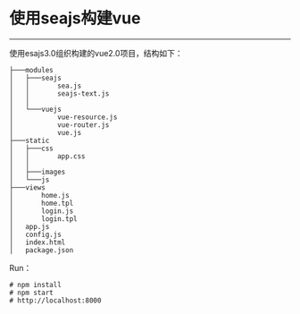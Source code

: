 # 使用seajs构建vue

---

使用esajs3.0组织构建的vue2.0项目，结构如下：
   
    ├───modules
    │   ├───seajs
    │   │       sea.js
    │   │       seajs-text.js
    │   │       
    │   └───vuejs
    │           vue-resource.js
    │           vue-router.js
    │           vue.js           
    ├───static
    │   ├───css
    │   │       app.css
    │   │       
    │   ├───images
    │   └───js
    ├───views
    │       home.js
    │       home.tpl
    │       login.js
    │       login.tpl
    │   app.js
    │   config.js
    │   index.html
    │   package.json
    
Run：
```
# npm install
# npm start
# http://localhost:8000
```